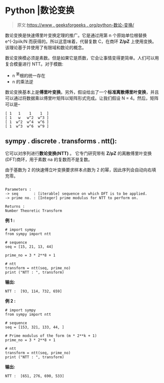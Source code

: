 # Python |数论变换

> 原文:[https://www . geeksforgeeks . org/python-数论-变换/](https://www.geeksforgeeks.org/python-number-theoretic-transformation/)

数论变换是快速傅里叶变换定理的推广。它是通过用第 n 个原始单位根替换 e^(-2piik/N 而获得的。所以这意味着，代替复数 C，在商环 **Z/pZ** 上使用变换。该理论基于并使用了有限域和数论的概念。

数论变换模必须是素数。但是如果它是质数，它会让事情变得更简单。人们可以用复合模量进行 NTT。对于模数:

*   n <sup>第</sup>根的统一存在
*   n 的乘法逆

数论变换基本上是**傅里叶变换**。另外，假设给出了一个**标准离散傅里叶变换**，并且可以通过将数据乘以傅里叶矩阵以矩阵形式完成。让我们假设 N = 4。然后，矩阵可以是–

```
[ 1   1    1    1  ]
[ 1   w   w^2  w^3 ]
[ 1  w^2  w^4  w^6 ]
[ 1  w^3  w^6  w^9 ]

```

## **sympy . discrete . transforms . ntt():**

它可以对序列进行**数论变换(NTT)** 。
它专门研究带有 **Z/pZ** 的离散傅里叶变换(DFT)商环，用于素数 na 的复数而不是复数。

由于基数为 2 的快速傅立叶变换要求样本点数为 2 的幂，因此序列会自动向右填充零。

```

Parameters : 
-> seq       : [iterable] sequence on which DFT is to be applied.
-> prime no. : [Integer] prime modulus for NTT to perform on.

Returns : 
Number Theoretic Transform

```

**例 1 :**

```
# import sympy 
from sympy import ntt

# sequence 
seq = [15, 21, 13, 44]

prime_no = 3 * 2**8 + 1

# ntt
transform = ntt(seq, prime_no)
print ("NTT : ", transform)
```

**输出:**

```
NTT :  [93, 114, 732, 659]
```

 **例 2 :**

```
# import sympy 
from sympy import ntt

# sequence 
seq = [153, 321, 133, 44, ]

# Prime modulus of the form (m * 2**k + 1)
prime_no = 3 * 2**8 + 1

# ntt
transform = ntt(seq, prime_no)
print ("NTT : ", transform)
```

**输出:**

```
NTT :  [651, 276, 690, 533]

```